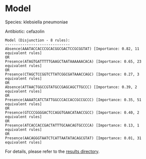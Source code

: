 
# Model

Species: klebsiella pneumoniae

Antibiotic: cefazolin

```
Model (Disjunction - 8 rules):
------------------------------
Absence(AAATACCACCCGCACGGCGACTCCGCGGTAT) [Importance: 0.82, 11 equivalent rules]
OR
Presence(ATAGTGATTTTTGAAGCTAATAAAAAACACA) [Importance: 0.65, 23 equivalent rules]
OR
Presence(CTAGCTCCGGTCTTATCGGCGATAAACCAGC) [Importance: 0.27, 3 equivalent rules]
OR
Absence(ATTAACTGGCCGTATGCCGAGCAGCTTGCCC) [Importance: 0.39, 2 equivalent rules]
OR
Presence(AAAATCATCTATTGGCCCACCACCGCCGCCC) [Importance: 0.35, 51 equivalent rules]
OR
Presence(GTCCCGGGGACTCCAGGTGAACATAACCGCC) [Importance: 0.40, 2 equivalent rules]
OR
Presence(ATCACCACCGACTATTTGCAACAGTGCCCCA) [Importance: 0.13, 1 equivalent rules]
OR
Presence(AACAGGGTAATCTCATTAATATACAGCGTAT) [Importance: 0.01, 31 equivalent rules]

```

For details, please refer to the [results directory](../../../../../results/scm_b/klebsiella%20pneumoniae/cefazolin/repeat_0/).

